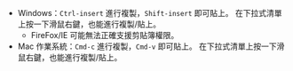 * Windows：`Ctrl-insert` 進行複製，`Shift-insert` 即可貼上。 在下拉式清單上按一下滑鼠右鍵，也能進行複製/貼上。
  * FireFox/IE 可能無法正確支援剪貼簿權限。
* Mac 作業系統：`Cmd-c` 進行複製，`Cmd-v` 即可貼上。 在下拉式清單上按一下滑鼠右鍵，也能進行複製/貼上。